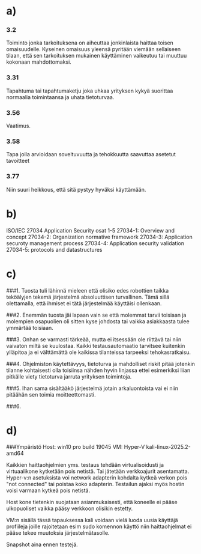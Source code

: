 # a) 

### 3.2
Toiminto jonka tarkoituksena on aiheuttaa jonkinlaista haittaa toisen omaisuudelle. Kyseinen omaisuus yleensä pyritään viemään sellaiseen tilaan, että sen tarkoituksen mukainen käyttäminen vaikeutuu tai muuttuu kokonaan mahdottomaksi.

### 3.31
Tapahtuma tai tapahtumaketju joka uhkaa yrityksen kykyä suorittaa normaalia toimintaansa ja uhata tietoturvaa.

### 3.56
Vaatimus. 

### 3.58
Tapa jolla arvioidaan soveltuvuutta ja tehokkuutta saavuttaa asetetut tavoitteet

### 3.77
Niin suuri heikkous, että sitä pystyy hyväksi käyttämään.

# b)
ISO/IEC 27034 Application Security osat 1-5
27034-1: Overview and concept
27034-2: Organization normative framework
27034-3: Application securoty management process
27034-4: Application security validation
27034-5: protocols and datastructures
# c)

###1. Tuosta tuli lähinnä mieleen että olisiko edes robottien taikka teköälyjen tekemä järjestelmä absoluuttisen turvallinen. Tämä sillä olettamalla, että ihmiset ei tätä järjestelmää käyttäisi ollenkaan.

###2. Enemmän tuosta jäi lapaan vain se että molemmat tarvii toisiaan ja molempien osapuolien oli sitten kyse johdosta tai vaikka asiakkaasta tulee ymmärtää toisiaan.

###3. Onhan se varmasti tärkeää, mutta ei itsessään ole riittävä tai niin vaivaton miltä se kuulostaa. Kaikki testausautomaatio tarvitsee kuitenkin ylläpitoa ja ei välttämättä ole kaikissa tilanteissa tarpeeksi tehokasratkaisu.

###4. Ohjelmiston käytettävyys, tietoturva ja mahdolliset riskit pitää jotenkin tilanne kohtaisesti olla toisiinsa nähden hyvin linjassa ettei esimerkiksi liian pitkälle viety tietoturva jarruta yrityksen toimintoja.

###5. Ihan sama sisältääkö järjestelmä jotain arkaluontoista vai ei niin pitäähän sen toimia moitteettomasti.

###6. 

# d)

###Ympäristö
Host: win10 pro build 19045
VM: Hyper-V kali-linux-2025.2-amd64

Kaikkien haittaohjelmien yms. testaus tehdään virtualisoidusti ja virtuaalikone kytketään pois netistä. Tai jätetään verkkoajurit asentamatta. Hyper-v:n asetuksista voi network adapterin kohdalta kytkeä verkon pois "not connected" tai poistaa koko adapterin. Testailun ajaksi myös hostin voisi varmaan kytkeä pois netistä.

Host kone tietenkin suojataan asianmukaisesti, että koneelle ei pääse ulkopuoliset vaikka pääsy verkkoon olisikin estetty.

VM:n sisällä tässä tapauksessa kali voidaan vielä luoda uusia käyttäjä profiileja joille rajoitetaan esim sudo komennon käyttö niin haittaohjelmat ei pääse tekee muutoksia järjestelmätasolle.

Snapshot aina ennen testejä.

